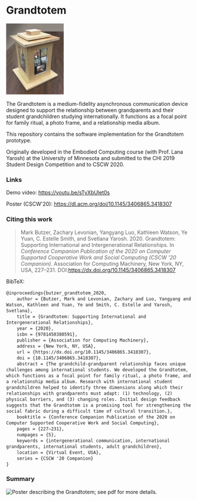 Grandtotem
===

<img src="images/grandtotem_table_unlabeled.jpg" alt="The Grandtotem, sitting on a table." style="height: 20vw" />

The Grandtotem is a medium-fidelity asynchronous communication device designed to support the relationship between grandparents and their student grandchildren studying internationally.  It functions as a focal point for family ritual, a photo frame, and a relationship media album.

This repository contains the software implementation for the Grandtotem prototype.

Originally developed in the Embodied Computing course (with Prof. Lana Yarosh) at the University of Minnesota and submitted to the CHI 2019 Student Design Competition and to CSCW 2020.

### Links

Demo video: https://youtu.be/sTyXbUlet0s

Poster (CSCW'20): https://dl.acm.org/doi/10.1145/3406865.3418307

### Citing this work

>Mark Butzer, Zachary Levonian, Yangyang Luo, Kathleen Watson, Ye Yuan, C. Estelle Smith, and Svetlana Yarosh. 2020. Grandtotem: Supporting International and Intergenerational Relationships. In *Conference Companion Publication of the 2020 on Computer Supported Cooperative Work and Social Computing (CSCW '20 Companion)*. Association for Computing Machinery, New York, NY, USA, 227–231. DOI:https://dx.doi.org/10.1145/3406865.3418307

BibTeX:
```
@inproceedings{butzer_grandtotem_2020,
    author = {Butzer, Mark and Levonian, Zachary and Luo, Yangyang and Watson, Kathleen and Yuan, Ye and Smith, C. Estelle and Yarosh, Svetlana},
    title = {Grandtotem: Supporting International and Intergenerational Relationships},
    year = {2020},
    isbn = {9781450380591},
    publisher = {Association for Computing Machinery},
    address = {New York, NY, USA},
    url = {https://dx.doi.org/10.1145/3406865.3418307},
    doi = {10.1145/3406865.3418307},
    abstract = {The grandchild-grandparent relationship faces unique challenges among international students. We developed the Grandtotem, which functions as a focal point for family ritual, a photo frame, and a relationship media album. Research with international student grandchildren helped to identify three dimensions along which their relationships with grandparents must adapt: (1) technology, (2) physical barriers, and (3) changing roles. Initial design feedback suggests that the Grandtotem is a promising tool for strengthening the social fabric during a difficult time of cultural transition.},
    booktitle = {Conference Companion Publication of the 2020 on Computer Supported Cooperative Work and Social Computing},
    pages = {227–231},
    numpages = {5},
    keywords = {intergenerational communication, international grandparents, international students, adult grandchildren},
    location = {Virtual Event, USA},
    series = {CSCW '20 Companion}
}
```

### Summary

<img src="images/grandtotem_poster.png" alt="Poster describing the Grandtotem; see pdf for more details." style="width: auto" />



